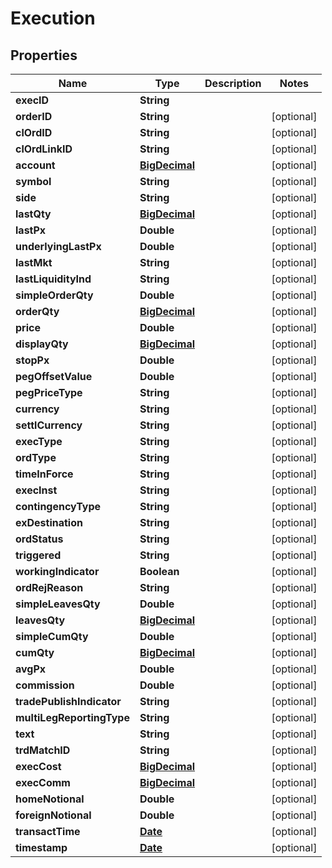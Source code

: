 
# Execution

## Properties
Name | Type | Description | Notes
------------ | ------------- | ------------- | -------------
**execID** | **String** |  | 
**orderID** | **String** |  |  [optional]
**clOrdID** | **String** |  |  [optional]
**clOrdLinkID** | **String** |  |  [optional]
**account** | [**BigDecimal**](BigDecimal.md) |  |  [optional]
**symbol** | **String** |  |  [optional]
**side** | **String** |  |  [optional]
**lastQty** | [**BigDecimal**](BigDecimal.md) |  |  [optional]
**lastPx** | **Double** |  |  [optional]
**underlyingLastPx** | **Double** |  |  [optional]
**lastMkt** | **String** |  |  [optional]
**lastLiquidityInd** | **String** |  |  [optional]
**simpleOrderQty** | **Double** |  |  [optional]
**orderQty** | [**BigDecimal**](BigDecimal.md) |  |  [optional]
**price** | **Double** |  |  [optional]
**displayQty** | [**BigDecimal**](BigDecimal.md) |  |  [optional]
**stopPx** | **Double** |  |  [optional]
**pegOffsetValue** | **Double** |  |  [optional]
**pegPriceType** | **String** |  |  [optional]
**currency** | **String** |  |  [optional]
**settlCurrency** | **String** |  |  [optional]
**execType** | **String** |  |  [optional]
**ordType** | **String** |  |  [optional]
**timeInForce** | **String** |  |  [optional]
**execInst** | **String** |  |  [optional]
**contingencyType** | **String** |  |  [optional]
**exDestination** | **String** |  |  [optional]
**ordStatus** | **String** |  |  [optional]
**triggered** | **String** |  |  [optional]
**workingIndicator** | **Boolean** |  |  [optional]
**ordRejReason** | **String** |  |  [optional]
**simpleLeavesQty** | **Double** |  |  [optional]
**leavesQty** | [**BigDecimal**](BigDecimal.md) |  |  [optional]
**simpleCumQty** | **Double** |  |  [optional]
**cumQty** | [**BigDecimal**](BigDecimal.md) |  |  [optional]
**avgPx** | **Double** |  |  [optional]
**commission** | **Double** |  |  [optional]
**tradePublishIndicator** | **String** |  |  [optional]
**multiLegReportingType** | **String** |  |  [optional]
**text** | **String** |  |  [optional]
**trdMatchID** | **String** |  |  [optional]
**execCost** | [**BigDecimal**](BigDecimal.md) |  |  [optional]
**execComm** | [**BigDecimal**](BigDecimal.md) |  |  [optional]
**homeNotional** | **Double** |  |  [optional]
**foreignNotional** | **Double** |  |  [optional]
**transactTime** | [**Date**](Date.md) |  |  [optional]
**timestamp** | [**Date**](Date.md) |  |  [optional]



